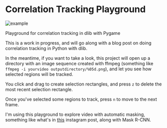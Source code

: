 # Correlation Tracking Playground

![example](https://github.com/burningion/correlation-tracking-playground/raw/master/images/example.png)

Playground for correlation tracking in dlib with Pygame

This is a work in progress, and will go along with a blog post on doing correlation tracking in Python with dlib.

In the meantime, if you want to take a look, this project will open up a directory with an image sequence created with ffmpeg (something like `ffmpeg -i yourvideo outputdirectory/%05d.png`), and let you see how selected regions will be tracked.

You click and drag to create selection rectangles, and press `z` to delete the most recent selection rectangle. 

Once you've selected some regions to track, press `n` to move to the next frame.

I'm using this playground to explore video with automatic masking, something like what's in [this](https://www.instagram.com/p/BhNlkD-jvm1/) instagram post, along with Mask R-CNN.
